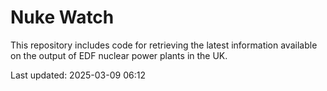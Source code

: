 # Nuke Watch

This repository includes code for retrieving the latest information available on the output of EDF nuclear power plants in the UK.

Last updated: 2025-03-09 06:12